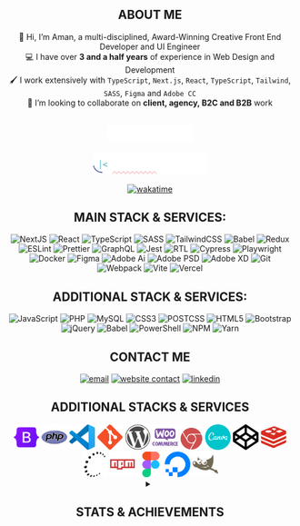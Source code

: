 <div align="center">

<h2>ABOUT ME</h2>
👋 Hi, I’m Aman, a multi-disciplined, Award-Winning Creative Front End Developer and UI Engineer<br>
💻 I have over <strong>3 and a half years</strong> of experience in Web Design and Development<br> 
🖌️ I work extensively with <code>TypeScript</code>, <code>Next.js</code>, <code>React</code>, <code>TypeScript</code>, <code>Tailwind</code>, <code>SASS</code>, <code>Figma</code> and <code>Adobe CC</code><br>
🤝 I’m looking to collaborate on <strong>client, agency, B2C and B2B</strong> work<br><br>

<a target="_blank" rel="noopener noreferrer" href="https://www.csswinner.com/details/personal-portfolio/17436"><img src="https://github.com/asbhogal/Personal-Portfolio-Site/blob/main/public/images/CSSWinnerStar.svg" alt="CSS Winner logo" width="150" style="max-width:100%;"></a>

<a target="_blank" rel="noopener noreferrer" href="https://www.linkedin.com/posts/frontend-mentor_using-our-challenges-as-a-guide-but-adding-activity-7092496519299219456-5B_C?utm_source=share&utm_medium=member_desktop"><img src="https://github.com/asbhogal/Personal-Portfolio-Site/blob/main/public/images/FrontendMentorBadge.svg" alt="Frontend Mentor logo" width="200" style="max-width:100%;"></a>

[![wakatime](https://wakatime.com/badge/user/eb6c6ab1-4937-4b89-96e5-76e3a543f10d.svg?style=for-the-badge)](https://wakatime.com/@eb6c6ab1-4937-4b89-96e5-76e3a543f10d?style=for-the-badge)
  
<h2>MAIN STACK & SERVICES:</h2>
  
![NextJS](https://img.shields.io/badge/next.js-000000?style=for-the-badge&logo=nextdotjs&logoColor=white)
![React](https://img.shields.io/badge/react-%2320232a.svg?style=for-the-badge&logo=react&logoColor=%2361DAFB) 
![TypeScript](https://img.shields.io/badge/TypeScript-007ACC?style=for-the-badge&logo=typescript&logoColor=white)
![SASS](https://img.shields.io/badge/SASS-hotpink.svg?style=for-the-badge&logo=SASS&logoColor=white)
![TailwindCSS](https://img.shields.io/badge/tailwindcss-%2338B2AC.svg?style=for-the-badge&logo=tailwind-css&logoColor=white)
![Babel](https://img.shields.io/badge/Babel-F9DC3E?style=for-the-badge&logo=babel&logoColor=white)
![Redux](https://img.shields.io/badge/Redux-593D88?style=for-the-badge&logo=redux&logoColor=white)
![ESLint](https://img.shields.io/badge/eslint-3A33D1?style=for-the-badge&logo=eslint&logoColor=white)
![Prettier](https://img.shields.io/badge/prettier-1A2C34?style=for-the-badge&logo=prettier&logoColor=F7BA3E)
![GraphQL](https://img.shields.io/badge/-GraphQL-E10098?style=for-the-badge&logo=graphql&logoColor=white)
![Jest](https://img.shields.io/badge/Jest-323330?style=for-the-badge&logo=Jest&logoColor=red)
![RTL](https://img.shields.io/badge/testing%20library-323330?style=for-the-badge&logo=testing-library&logoColor=red)
![Cypress](https://img.shields.io/badge/Cypress-323330?style=for-the-badge&logo=Cypress&logoColor=green)
![Playwright](https://img.shields.io/badge/Playwright-323330?style=for-the-badge&logo=Playwright&logoColor=Green)
<br>
![Docker](https://img.shields.io/badge/docker-%230db7ed.svg?style=for-the-badge&logo=docker&logoColor=white)
![Figma](https://img.shields.io/badge/figma-%A259FF.svg?style=for-the-badge&logo=figma&logoColor=white) 
![Adobe Ai](https://img.shields.io/badge/Adobe%20Illustrator-FF9A00?style=for-the-badge&logo=adobe%20illustrator&logoColor=white) 
![Adobe PSD](https://img.shields.io/badge/Adobe%20Photoshop-001e36?style=for-the-badge&logo=Adobe%20Photoshop&logoColor=white) 
![Adobe XD](https://img.shields.io/badge/Adobe%20XD-470137?style=for-the-badge&logo=Adobe%20XD&logoColor=#FF61F6)
![Git](https://img.shields.io/badge/git-%23F05033.svg?style=for-the-badge&logo=git&logoColor=white) 
![Webpack](https://img.shields.io/badge/webpack-%238DD6F9.svg?style=for-the-badge&logo=webpack&logoColor=black) 
![Vite](https://img.shields.io/badge/Vite-B73BFE?style=for-the-badge&logo=vite&logoColor=FFD62E)
![Vercel](https://img.shields.io/badge/vercel-%23000000.svg?style=for-the-badge&logo=vercel&logoColor=white)

<h2>ADDITIONAL STACK & SERVICES:</h2>

![JavaScript](https://img.shields.io/badge/javascript-%23323330.svg?style=for-the-badge&logo=javascript&logoColor=%23F7DF1E) ![PHP](https://img.shields.io/badge/PHP-777BB4?style=for-the-badge&logo=php&logoColor=white) ![MySQL](https://img.shields.io/badge/MySQL-00000F?style=for-the-badge&logo=mysql&logoColor=white) ![CSS3](https://img.shields.io/badge/css3-%231572B6.svg?style=for-the-badge&logo=css3&logoColor=white) ![POSTCSS](https://img.shields.io/badge/postcss-%2320232a.svg?style=for-the-badge&logo=postcss&logoColor=DD3A0A) ![HTML5](https://img.shields.io/badge/html5-%23E34F26.svg?style=for-the-badge&logo=html5&logoColor=white) ![Bootstrap](https://img.shields.io/badge/Bootstrap-563D7C?style=for-the-badge&logo=bootstrap&logoColor=white) ![jQuery](https://img.shields.io/badge/jquery-%230769AD.svg?style=for-the-badge&logo=jquery&logoColor=white) ![Babel](https://img.shields.io/badge/Babel-F9DC3e?style=for-the-badge&logo=babel&logoColor=black) ![PowerShell](https://img.shields.io/badge/PowerShell-%235391FE.svg?style=for-the-badge&logo=powershell&logoColor=white) ![NPM](https://img.shields.io/badge/NPM-%23000000.svg?style=for-the-badge&logo=npm&logoColor=white) ![Yarn](https://img.shields.io/badge/yarn-%232C8EBB.svg?style=for-the-badge&logo=yarn&logoColor=white) 

<h2>CONTACT ME</h2>

<a target="_blank" href="mailto:amansinghbhogal1@gmail.com"><img src="https://img.shields.io/badge/Email-000000?style=for-the-badge&logo=Gmail&logoColor=white" height="30px" alt="email"></a>
<a target="_blank" href="https://amansinghbhogal.com/"><img src="https://img.shields.io/badge/website-3e065f?style=for-the-badge&logo=About.me&logoColor=ccc" height="30px" alt="website contact"></a>
<a target="_blank" href="https://www.linkedin.com/in/amansinghbhogal"><img src="https://img.shields.io/badge/LinkedIn-0077B5?style=for-the-badge&logo=linkedin&logoColor=white" height="30px" alt="linkedin"></a>

<h2>ADDITIONAL STACKS & SERVICES</h2>
<a target="_blank" rel="noopener noreferrer" href="https://github.com/devicons/devicon/blob/master/icons/bootstrap/bootstrap-original.svg"><img src="https://github.com/devicons/devicon/blob/master/icons/bootstrap/bootstrap-original.svg" alt="Bootstrap logo" width="45" style="max-width:100%;"></a>
<a target="_blank" rel="noopener noreferrer" href="https://github.com/devicons/devicon/blob/master/icons/php/php-original.svg"><img src="https://github.com/devicons/devicon/raw/master/icons/php/php-original.svg" alt="php logo" width="45" style="max-width:100%;"></a>
<a target="_blank" rel="noopener noreferrer" href="https://github.com/devicons/devicon/blob/master/icons/vscode/vscode-original.svg"><img src="https://github.com/devicons/devicon/blob/master/icons/vscode/vscode-original.svg" alt="VS Code logo" width="45" style="max-width:100%;"></a>
<a target="_blank" rel="noopener noreferrer" href="https://github.com/devicons/devicon/blob/master/icons/git/git-original.svg"><img src="https://github.com/devicons/devicon/blob/master/icons/git/git-original.svg" alt="Git logo" width="45" style="max-width:100%;"></a>
<a target="_blank" rel="noopener noreferrer" href="https://github.com/devicons/devicon/blob/master/icons/wordpress/wordpress-plain.svg"><img src="https://github.com/devicons/devicon/blob/master/icons/wordpress/wordpress-plain.svg" alt="wordpress logo" width="45" style="max-width:100%;"></a>
<a target="_blank" rel="noopener noreferrer" href="https://github.com/devicons/devicon/blob/master/icons/woocommerce/woocommerce-plain-wordmark.svg"><img src="https://github.com/devicons/devicon/blob/master/icons/woocommerce/woocommerce-plain-wordmark.svg" alt="woocommerce logo" width="45" style="max-width:100%;"></a>
<a target="_blank" rel="noopener noreferrer" href="https://github.com/devicons/devicon/blob/master/icons/chrome/chrome-plain.svg"><img src="https://github.com/devicons/devicon/blob/master/icons/chrome/chrome-plain.svg" alt="chrome logo" width="40=5" style="max-width:100%;"></a>
<a target="_blank" rel="noopener noreferrer" href="https://github.com/devicons/devicon/blob/master/icons/canva/canva-original.svg"><img src="https://github.com/devicons/devicon/blob/master/icons/canva/canva-original.svg" alt="canva" width="45" style="max-width:100%;"></a>
<a target="_blank" rel="noopener noreferrer" href="https://github.com/devicons/devicon/blob/master/icons/codepen/codepen-plain.svg"><img src="https://github.com/devicons/devicon/blob/master/icons/codepen/codepen-plain.svg" alt="codepen logo" width="45" style="max-width:100%;"></a>
<a target="_blank" rel="noopener noreferrer" href="https://github.com/devicons/devicon/blob/master/icons/redis/redis-plain.svg"><img src="https://github.com/devicons/devicon/blob/master/icons/redis/redis-plain.svg" alt="redis logo" width="45" style="max-width:100%;"></a>
<a target="_blank" rel="noopener noreferrer" href="https://github.com/devicons/devicon/blob/master/icons/ssh/ssh-original.svg"><img src="https://github.com/devicons/devicon/blob/master/icons/ssh/ssh-original.svg" alt="ssh logo" width="45" style="max-width:100%;"></a>
<a target="_blank" rel="noopener noreferrer" href="https://github.com/devicons/devicon/blob/master/icons/npm/npm-original-wordmark.svg"><img src="https://github.com/devicons/devicon/blob/master/icons/npm/npm-original-wordmark.svg" alt="npm logo" width="45" style="max-width:100%;"></a>
 <a target="_blank" rel="noopener noreferrer" href="https://github.com/devicons/devicon/blob/master/icons/figma/figma-original.svg"><img src="https://github.com/devicons/devicon/blob/master/icons/figma/figma-original.svg" alt="figma logo" width="45" style="max-width:100%;"></a>
<a target="_blank" rel="noopener noreferrer" href="https://github.com/devicons/devicon/blob/master/icons/digitalocean/digitalocean-original.svg"><img src="https://github.com/devicons/devicon/blob/master/icons/digitalocean/digitalocean-original.svg" alt="digitalocean logo" width="45" style="max-width:100%;"></a>
<a target="_blank" rel="noopener noreferrer" href="https://github.com/devicons/devicon/blob/master/icons/gimp/gimp-plain.svg"><img src="https://github.com/devicons/devicon/blob/master/icons/gimp/gimp-plain.svg" alt="gimp logo" width="45" style="max-width:100%;"></a>
  
  
<details><summary><h2>STATS & ACHIEVEMENTS</h2></summary>
  
<h2>MOST COMMON STACKS USED</h2>

<img src="https://github-readme-stats-kappa-livid.vercel.app/api/top-langs/?username=asbhogal&layout=compact&theme=dark">

<h2>STATS</h2>

<img src="https://github-readme-streak-stats.herokuapp.com/?user=asbhogal&theme=dark"> <img src="https://github-readme-stats-kappa-livid.vercel.app/api?username=asbhogal&show_icons=true&theme=dark">
  
<h2>CURRENT ACHIEVEMENTS</h2>
 
<img src="https://github-profile-trophy.vercel.app/?username=asbhogal&theme=darkhub"> 
 
  </details>
 
<!--<h2>CONTACT ME</h2>
<a target="_blank" href="mailto:amansinghbhogal1@gmail.com"><img src="https://github.com/FortAwesome/Font-Awesome/blob/master/svgs/solid/envelope.svg" alt="email" width="50" height="50" style="max-width:100%;"></a>
<a target="_blank" href="https://amansinghbhogal.com/contact/"><img src="https://fonts.gstatic.com/s/i/short-term/release/materialsymbolsoutlined/language/default/48px.svg" alt="email" width="50" height="50" style="max-width:100%;"></a>
<a target="_blank" href="https://www.linkedin.com/in/amansinghbhogal"><img src="https://github.com/devicons/devicon/blob/master/icons/linkedin/linkedin-original.svg" alt="linkedin" width="50" height="50" style="max-width:100%;"></a>-->

<!--<a target="_blank" rel="noopener noreferrer" href="mailto:amansinghbhogal1@gmail.com" target="_blank" rel="noreferrer noopener""><img src="https://github.com/FortAwesome/Font-Awesome/blob/master/svgs/solid/envelope.svg" alt="email" width="50" height="50" style="max-width:100%;"></a>
<a target="_blank" rel="noopener noreferrer" href="https://amansinghbhogal.com/contact" target="_blank" rel="noreferrer noopener""><img src="https://github.com/FortAwesome/Font-Awesome/blob/master/svgs/solid/globe.svg" alt="email" width="50" height="50" style="max-width:100%;"></a>-->

